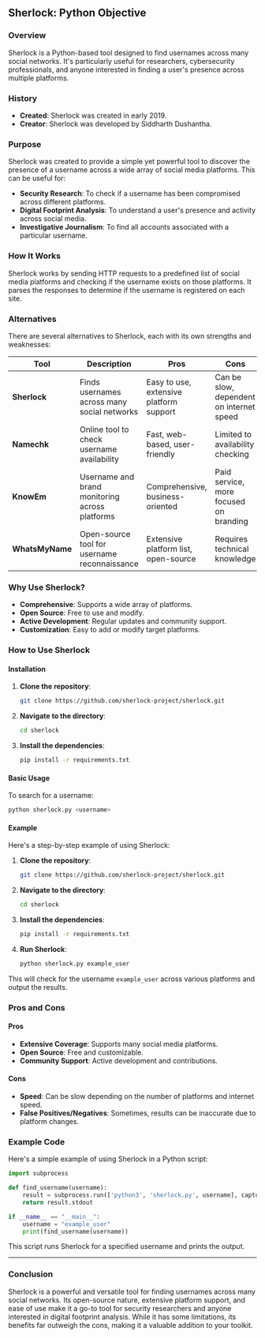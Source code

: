 ## Sherlock: Python Objective

### Overview

Sherlock is a Python-based tool designed to find usernames across many social networks. It's particularly useful for researchers, cybersecurity professionals, and anyone interested in finding a user's presence across multiple platforms.

### History

- **Created**: Sherlock was created in early 2019.
- **Creator**: Sherlock was developed by Siddharth Dushantha.

### Purpose

Sherlock was created to provide a simple yet powerful tool to discover the presence of a username across a wide array of social media platforms. This can be useful for:

- **Security Research**: To check if a username has been compromised across different platforms.
- **Digital Footprint Analysis**: To understand a user's presence and activity across social media.
- **Investigative Journalism**: To find all accounts associated with a particular username.

### How It Works

Sherlock works by sending HTTP requests to a predefined list of social media platforms and checking if the username exists on those platforms. It parses the responses to determine if the username is registered on each site.

### Alternatives

There are several alternatives to Sherlock, each with its own strengths and weaknesses:

| Tool       | Description                                           | Pros                                  | Cons                                   |
|------------|-------------------------------------------------------|---------------------------------------|----------------------------------------|
| **Sherlock** | Finds usernames across many social networks         | Easy to use, extensive platform support | Can be slow, dependent on internet speed |
| **Namechk** | Online tool to check username availability           | Fast, web-based, user-friendly        | Limited to availability checking       |
| **KnowEm**  | Username and brand monitoring across platforms       | Comprehensive, business-oriented      | Paid service, more focused on branding |
| **WhatsMyName** | Open-source tool for username reconnaissance    | Extensive platform list, open-source  | Requires technical knowledge           |

### Why Use Sherlock?

- **Comprehensive**: Supports a wide array of platforms.
- **Open Source**: Free to use and modify.
- **Active Development**: Regular updates and community support.
- **Customization**: Easy to add or modify target platforms.

### How to Use Sherlock

#### Installation

1. **Clone the repository**:
    ```bash
    git clone https://github.com/sherlock-project/sherlock.git
    ```
2. **Navigate to the directory**:
    ```bash
    cd sherlock
    ```
3. **Install the dependencies**:
    ```bash
    pip install -r requirements.txt
    ```

#### Basic Usage

To search for a username:
```bash
python sherlock.py <username>
```

#### Example

Here's a step-by-step example of using Sherlock:

1. **Clone the repository**:
    ```bash
    git clone https://github.com/sherlock-project/sherlock.git
    ```
2. **Navigate to the directory**:
    ```bash
    cd sherlock
    ```
3. **Install the dependencies**:
    ```bash
    pip install -r requirements.txt
    ```
4. **Run Sherlock**:
    ```bash
    python sherlock.py example_user
    ```

This will check for the username `example_user` across various platforms and output the results.

### Pros and Cons

#### Pros

- **Extensive Coverage**: Supports many social media platforms.
- **Open Source**: Free and customizable.
- **Community Support**: Active development and contributions.

#### Cons

- **Speed**: Can be slow depending on the number of platforms and internet speed.
- **False Positives/Negatives**: Sometimes, results can be inaccurate due to platform changes.

### Example Code

Here's a simple example of using Sherlock in a Python script:

```python
import subprocess

def find_username(username):
    result = subprocess.run(['python3', 'sherlock.py', username], capture_output=True, text=True)
    return result.stdout

if __name__ == "__main__":
    username = "example_user"
    print(find_username(username))
```

This script runs Sherlock for a specified username and prints the output.

---

### Conclusion

Sherlock is a powerful and versatile tool for finding usernames across many social networks. Its open-source nature, extensive platform support, and ease of use make it a go-to tool for security researchers and anyone interested in digital footprint analysis. While it has some limitations, its benefits far outweigh the cons, making it a valuable addition to your toolkit.